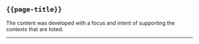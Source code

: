 ## <code>{{page-title}}</code>

The content was developed with a focus and intent of supporting the contexts that are listed.

---
